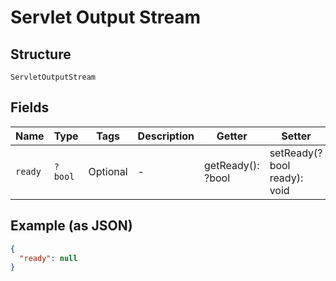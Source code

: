 
# Servlet Output Stream

## Structure

`ServletOutputStream`

## Fields

| Name | Type | Tags | Description | Getter | Setter |
|  --- | --- | --- | --- | --- | --- |
| `ready` | `?bool` | Optional | - | getReady(): ?bool | setReady(?bool ready): void |

## Example (as JSON)

```json
{
  "ready": null
}
```

